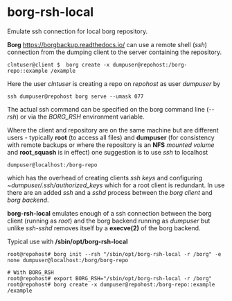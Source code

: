 # borg-rsh-local
Emulate ssh connection for local borg repository.

__Borg__ <a href="https://borgbackup.readthedocs.io/">https://borgbackup.readthedocs.io/</a> can use a remote shell (*ssh*) connection from the dumping client to the server containing the repository.
````
clntuser@client $  borg create -x dumpuser@repohost:/borg-repo::example /example
````
Here the user _clntuser_ is creating a repo on _repohost_ as user _dumpuser_ by
````
ssh dumpuser@repohost borg serve --umask 077
````
The actual ssh command can be specified on the borg command line (_--rsh_) or via the _BORG_RSH_ environment variable.

Where the client and repository are on the same machine but are different users - typically __root__ (to access all files)
and __dumpuser__ (for consistency with remote backups or where the repository is an __NFS__ _mounted volume_ and __root_squash__ is in effect) one
suggestion is to use _ssh_ to localhost
````
dumpuser@localhost:/borg-repo
````
which has the overhead of creating clients _ssh keys_ and configuring _~dumpuser/.ssh/authorized_keys_ which for a root client
is redundant. In use there are an added _ssh_ and a _sshd_ process between the _borg client_ and _borg backend_.

__borg-rsh-local__ emulates enough of a ssh connection between the borg client (running as _root_) and the borg backend running as _dumpuser_
but unlike _ssh-sshd_ removes itself by a __execve(2)__ of the borg backend.

Typical use with __/sbin/opt/borg-rsh-local__
````
root@repohost# borg init --rsh "/sbin/opt/borg-rsh-local -r /borg" -e none dumpuser@localhost:/borg/borg-repo

# With BORG_RSH
root@repohost# export BORG_RSH="/sbin/opt/borg-rsh-local -r /borg"
root@repohost# borg create -x dumpuser@repohost:/borg-repo::example /example
````
